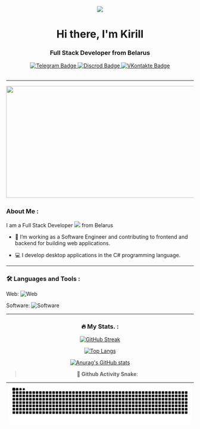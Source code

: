 <div id="header" align="center">
  <img src="https://media.giphy.com/media/bJ4TVNYNUympPgcpem/giphy.gif" width="200"/>
</div>
<div id="header" align="center">
<h1>Hi there, I'm Kirill</h1>
<h3>Full Stack Developer from Belarus</h3>
</div>
<div id="badges" align="center">
  <a href="https://t.me/frexxx7">
    <img src="https://img.shields.io/badge/Telegram-blue?style=for-the-badge&logo=telegram&logoColor=white" alt="Telegram Badge"/>
  </a>
  <a href="https://discordapp.com/users/frexxx7">
    <img src="https://img.shields.io/badge/Discord-7289DA?style=for-the-badge&logo=Discord&logoColor=white" alt="Discrod Badge"/>
  </a>
  <a href="https://vk.com/id387768806">
    <img src="https://img.shields.io/badge/VK-blue?style=for-the-badge&logo=VK&logoColor=white" alt="VKontakte Badge"/>
  </a>
</div>
<div align="center">
  <img src="https://komarev.com/ghpvc/?username=frexxx-7&style=flat-square&color=blue" alt=""/>
</div>

---

<div align="center">
  <img src="https://media.giphy.com/media/137EaR4vAOCn1S/giphy.gif" width="600" height="300"/>
</div>

### About Me :

I am a Full Stack Developer  <img src="https://media.giphy.com/media/WUlplcMpOCEmTGBtBW/giphy.gif" width="30">  from Belarus

- :telescope: I’m working as a Software Engineer and contributing to frontend and backend for building web applications.

- 💻 I develop desktop applications in the C# programming language.

---

### :hammer_and_wrench: Languages and Tools :

<div>
  Web:  <img src="https://skillicons.dev/icons?i=html,css,scss,js,react,firebase,gulp,webpack,vite,php,laravel,jquery,vscode" title="Web" alt="Web" />&nbsp;
  
  Software:  <img src="https://skillicons.dev/icons?i=cs,github,mysql,git,visualstudio" title="Software" alt="Software" />&nbsp;
  
</div>

---
<div align="center">
  
### :fire: My Stats. :

[![GitHub Streak](http://github-readme-streak-stats.herokuapp.com?user=frexxx-7&theme=dark&background=000000)](https://git.io/streak-stats)

[![Top Langs](https://github-readme-stats.vercel.app/api/top-langs/?username=frexxx-7&layout=compact&theme=vision-friendly-dark)](https://github.com/anuraghazra/github-readme-stats)

[![Anurag's GitHub stats](https://github-readme-stats.vercel.app/api?username=frexxx-7&layout=compact&theme=dark&background=000000)](https://github.com/anuraghazra/github-readme-stats)

> **🐍 Github Activity Snake**:

|![Animation](https://raw.githubusercontent.com/bylickilabs/bylickilabs/f87fa3659c55415e949c3c1a55008ea88e929fd2/github-snake-dark.svg)|
|---|

</div>
